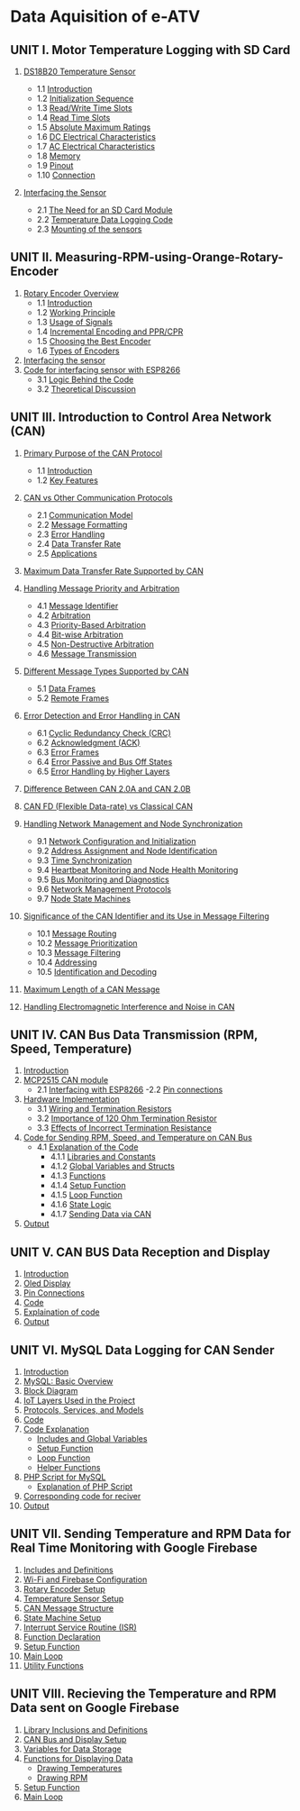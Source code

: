 # Data Aquisition of e-ATV

## UNIT I. **Motor Temperature Logging with SD Card**
1. [DS18B20 Temperature Sensor](https://github.com/KetanMe/Aquiring-Motor-Tempreature/blob/main/README.md#1-ds18b20-temperature-sensor)
   - 1.1 [Introduction](https://github.com/KetanMe/Aquiring-Motor-Tempreature/blob/main/README.md#introduction)
   - 1.2 [Initialization Sequence](https://github.com/KetanMe/Aquiring-Motor-Tempreature/blob/main/README.md#initialization-sequence)
   - 1.3 [Read/Write Time Slots](https://github.com/KetanMe/Aquiring-Motor-Tempreature/blob/main/README.md#read-time-slots)
   - 1.4 [Read Time Slots](https://github.com/KetanMe/Aquiring-Motor-Tempreature/blob/main/README.md#read-time-slots)
   - 1.5 [Absolute Maximum Ratings](https://github.com/KetanMe/Aquiring-Motor-Tempreature/blob/main/README.md#absolute-maximum-ratings)
   - 1.6 [DC Electrical Characteristics](https://github.com/KetanMe/Aquiring-Motor-Tempreature/blob/main/README.md#absolute-maximum-ratings)
   - 1.7 [AC Electrical Characteristics](https://github.com/KetanMe/Aquiring-Motor-Tempreature/blob/main/README.md#absolute-maximum-ratings)
   - 1.8 [Memory](https://github.com/KetanMe/Aquiring-Motor-Tempreature/blob/main/README.md#absolute-maximum-ratings)
   - 1.9 [Pinout](https://github.com/KetanMe/Aquiring-Motor-Tempreature/blob/main/README.md#absolute-maximum-ratings)
   - 1.10 [Connection](https://github.com/KetanMe/Aquiring-Motor-Tempreature/blob/main/README.md#absolute-maximum-ratings)

2. [Interfacing the Sensor](https://github.com/KetanMe/Aquiring-Motor-Tempreature/blob/main/README.md#2-interfacing-the-sensor)
   - 2.1 [The Need for an SD Card Module](https://github.com/KetanMe/Aquiring-Motor-Tempreature/blob/main/README.md#21-the-need-for-an-sd-card-module)
   - 2.2 [Temperature Data Logging Code](https://github.com/KetanMe/Aquiring-Motor-Tempreature/blob/main/README.md#22-temperature-data-logging-code)
   - 2.3 [Mounting of the sensors](https://github.com/KetanMe/Aquiring-Motor-Tempreature/blob/main/README.md#23-mounting-of-the-sensors)
  
     


## UNIT II. **Measuring-RPM-using-Orange-Rotary-Encoder**

1. [Rotary Encoder Overview](https://github.com/KetanMe/Measuring-RPM-using-Orange-Rotary-Encoder/edit/main/README.md#1-rotary-encoder-overview)
   - 1.1 [Introduction](https://github.com/KetanMe/Measuring-RPM-using-Orange-Rotary-Encoder/edit/main/README.md#introduction)
   - 1.2 [Working Principle](https://github.com/KetanMe/Measuring-RPM-using-Orange-Rotary-Encoder/edit/main/README.md#working-principle)
   - 1.3 [Usage of Signals](https://github.com/KetanMe/Measuring-RPM-using-Orange-Rotary-Encoder/edit/main/README.md#usage-of-signals)
   - 1.4 [Incremental Encoding and PPR/CPR](https://github.com/KetanMe/Measuring-RPM-using-Orange-Rotary-Encoder/edit/main/README.md#incremental-encoding-and-pprcpr)
   - 1.5 [Choosing the Best Encoder](https://github.com/KetanMe/Measuring-RPM-using-Orange-Rotary-Encoder/edit/main/README.md#choosing-the-best-encoder)
   - 1.6 [Types of Encoders](https://github.com/KetanMe/Measuring-RPM-using-Orange-Rotary-Encoder/edit/main/README.md#types-of-encoders)
2. [Interfacing the sensor](https://github.com/KetanMe/Measuring-RPM-using-Orange-Rotary-Encoder/edit/main/README.md#2-interfacing-the-sensor)
3. [Code for interfacing sensor with ESP8266](https://github.com/KetanMe/Measuring-RPM-using-Orange-Rotary-Encoder/blob/main/Orange_enoder_RPM_Esp8266.ino)
   - 3.1 [Logic Behind the Code](https://github.com/KetanMe/Measuring-RPM-using-Orange-Rotary-Encoder/edit/main/README.md#logic-behind-the-code)
   - 3.2 [Theoretical Discussion](https://github.com/KetanMe/Measuring-RPM-using-Orange-Rotary-Encoder/edit/main/README.md#theoretical-discussion)
  
## UNIT III. **Introduction to Control Area Network (CAN)**

1. [Primary Purpose of the CAN Protocol](https://github.com/KetanMe/Introduction-to-Control-Area-Network-CAN-/tree/main?tab=readme-ov-file#primary-purpose-of-the-can-protocol)
   - 1.1 [Introduction](#introduction-to-the-can-protocol)
   - 1.2 [Key Features](https://github.com/KetanMe/Introduction-to-Control-Area-Network-CAN-/tree/main?tab=readme-ov-file#key-features-of-the-can-protocol)

2. [CAN vs Other Communication Protocols](https://github.com/KetanMe/Introduction-to-Control-Area-Network-CAN-/tree/main?tab=readme-ov-file#can-vs-other-communication-protocols-such-as-uart-or-spi)
   - 2.1 [Communication Model](#communication-model)
   - 2.2 [Message Formatting](#message-formatting)
   - 2.3 [Error Handling](#error-handling)
   - 2.4 [Data Transfer Rate](#data-transfer-rate)
   - 2.5 [Applications](#applications)

3. [Maximum Data Transfer Rate Supported by CAN](https://github.com/KetanMe/Introduction-to-Control-Area-Network-CAN-/tree/main?tab=readme-ov-file#maximum-data-transfer-rate-supported-by-the-can-protocol)

4. [Handling Message Priority and Arbitration](https://github.com/KetanMe/Introduction-to-Control-Area-Network-CAN-/tree/main?tab=readme-ov-file#maximum-data-transfer-rate-supported-by-the-can-protocol)
   - 4.1 [Message Identifier](#message-identifier)
   - 4.2 [Arbitration](#arbitration)
   - 4.3 [Priority-Based Arbitration](#priority-based-arbitration)
   - 4.4 [Bit-wise Arbitration](#bit-wise-arbitration)
   - 4.5 [Non-Destructive Arbitration](#non-destructive-arbitration)
   - 4.6 [Message Transmission](#message-transmission)

5. [Different Message Types Supported by CAN](https://github.com/KetanMe/Introduction-to-Control-Area-Network-CAN-/tree/main?tab=readme-ov-file#maximum-data-transfer-rate-supported-by-the-can-protocol)
   - 5.1 [Data Frames](#data-frames)
   - 5.2 [Remote Frames](#remote-frames)

6. [Error Detection and Error Handling in CAN](https://github.com/KetanMe/Introduction-to-Control-Area-Network-CAN-/tree/main?tab=readme-ov-file#maximum-data-transfer-rate-supported-by-the-can-protocol)
   - 6.1 [Cyclic Redundancy Check (CRC)](#cyclic-redundancy-check-crc)
   - 6.2 [Acknowledgment (ACK)](#acknowledgment-ack)
   - 6.3 [Error Frames](#error-frames)
   - 6.4 [Error Passive and Bus Off States](#error-passive-and-bus-off-states)
   - 6.5 [Error Handling by Higher Layers](#error-handling-by-higher-layers)

7. [Difference Between CAN 2.0A and CAN 2.0B](https://github.com/KetanMe/Introduction-to-Control-Area-Network-CAN-/tree/main?tab=readme-ov-file#difference-between-can-20a-and-can-20b)

8. [CAN FD (Flexible Data-rate) vs Classical CAN](https://github.com/KetanMe/Introduction-to-Control-Area-Network-CAN-/tree/main?tab=readme-ov-file#can-fd-flexible-data-rate-vs-classical-can)

9. [Handling Network Management and Node Synchronization](https://github.com/KetanMe/Introduction-to-Control-Area-Network-CAN-/tree/main?tab=readme-ov-file#handling-network-management-and-node-synchronization)
   - 9.1 [Network Configuration and Initialization](#network-configuration-and-initialization)
   - 9.2 [Address Assignment and Node Identification](#address-assignment-and-node-identification)
   - 9.3 [Time Synchronization](#time-synchronization)
   - 9.4 [Heartbeat Monitoring and Node Health Monitoring](#heartbeat-monitoring-and-node-health-monitoring)
   - 9.5 [Bus Monitoring and Diagnostics](#bus-monitoring-and-diagnostics)
   - 9.6 [Network Management Protocols](#network-management-protocols)
   - 9.7 [Node State Machines](#node-state-machines)

10. [Significance of the CAN Identifier and its Use in Message Filtering](https://github.com/KetanMe/Introduction-to-Control-Area-Network-CAN-/tree/main?tab=readme-ov-file#significance-of-the-can-identifier-and-its-use-in-message-filtering)
    - 10.1 [Message Routing](#message-routing)
    - 10.2 [Message Prioritization](#message-prioritization)
    - 10.3 [Message Filtering](#message-filtering)
    - 10.4 [Addressing](#addressing)
    - 10.5 [Identification and Decoding](#identification-and-decoding)

11. [Maximum Length of a CAN Message](https://github.com/KetanMe/Introduction-to-Control-Area-Network-CAN-/tree/main?tab=readme-ov-file#maximum-length-of-a-can-message)

12. [Handling Electromagnetic Interference and Noise in CAN](https://github.com/KetanMe/Introduction-to-Control-Area-Network-CAN-/tree/main?tab=readme-ov-file#electromagnetic-interference-and-noise-in-can)

## UNIT IV. **CAN Bus Data Transmission (RPM, Speed, Temperature)**
1. [Introduction](https://github.com/KetanMe/RPM-speed-and-tempreature-sending-using-CAN/tree/main?tab=readme-ov-file#introduction)
2. [MCP2515 CAN module](https://github.com/KetanMe/RPM-speed-and-tempreature-sending-using-CAN/tree/main?tab=readme-ov-file#mcp2515-can-module)
    - 2.1 [Interfacing with ESP8266](https://github.com/KetanMe/RPM-speed-and-tempreature-sending-using-CAN/tree/main?tab=readme-ov-file#interfacing-with-esp8266)
        -2.2  [Pin connections](https://github.com/KetanMe/RPM-speed-and-tempreature-sending-using-CAN/tree/main?tab=readme-ov-file#interfacing-with-esp8266)
3. [Hardware Implementation](https://github.com/KetanMe/RPM-speed-and-tempreature-sending-using-CAN/tree/main?tab=readme-ov-file#interfacing-with-esp8266)
    - 3.1 [Wiring and Termination Resistors](https://github.com/KetanMe/RPM-speed-and-tempreature-sending-using-CAN/tree/main?tab=readme-ov-file#wiring-and-termination-resistors)
    - 3.2 [Importance of 120 Ohm Termination Resistor](https://github.com/KetanMe/RPM-speed-and-tempreature-sending-using-CAN/tree/main?tab=readme-ov-file#importance-of-120-ohm-termination-resistor)
    - 3.3 [Effects of Incorrect Termination Resistance](https://github.com/KetanMe/RPM-speed-and-tempreature-sending-using-CAN/tree/main?tab=readme-ov-file#effects-of-incorrect-termination-resistance)
4. [Code for Sending RPM, Speed, and Temperature on CAN Bus](https://github.com/KetanMe/RPM-speed-and-tempreature-sending-using-CAN/tree/main?tab=readme-ov-file#code-for-sending-rpm-speed-and-tempreature-on-can-bus)
    - 4.1 [Explanation of the Code](https://github.com/KetanMe/RPM-speed-and-tempreature-sending-using-CAN/tree/main?tab=readme-ov-file#explaination-of-the-code)
        - 4.1.1 [Libraries and Constants](#1-libraries-and-constants)
        - 4.1.2 [Global Variables and Structs](#2-global-variables-and-structs)
        - 4.1.3 [Functions](#3-functions)
        - 4.1.4 [Setup Function](#4-setup-function)
        - 4.1.5  [Loop Function](#5-loop-function)
        - 4.1.6 [State Logic](#6-state-logic)
        - 4.1.7 [Sending Data via CAN](#7-sending-data-via-can)
5. [Output](https://github.com/KetanMe/RPM-speed-and-tempreature-sending-using-CAN/tree/main?tab=readme-ov-file#explaination-of-the-code)

## UNIT V. CAN BUS Data Reception and Display
1. [Introduction](https://github.com/KetanMe/CAN-BUS-Data-Reception-and-Display/blob/main/README.md#introduction)
2. [Oled Display](https://github.com/KetanMe/CAN-BUS-Data-Reception-and-Display/blob/main/README.md#oled-display)
3. [Pin Connections](https://github.com/KetanMe/CAN-BUS-Data-Reception-and-Display/blob/main/README.md#pin-connections)
4. [Code](https://github.com/KetanMe/CAN-BUS-Data-Reception-and-Display/blob/main/README.md#code)
5. [Explaination of code](https://github.com/KetanMe/CAN-BUS-Data-Reception-and-Display/blob/main/README.md#explaination-of-code)
6. [Output](https://github.com/KetanMe/CAN-BUS-Data-Reception-and-Display/blob/main/README.md#output)

## UNIT VI. MySQL Data Logging for CAN Sender
1. [Introduction](https://github.com/KetanMe/MySQL-Data-Logging-for-CAN-sender/blob/main/README.md#introduction)
2. [MySQL: Basic Overview](https://github.com/KetanMe/MySQL-Data-Logging-for-CAN-sender/blob/main/README.md#mysql-basic-overview)
3. [Block Diagram](https://github.com/KetanMe/MySQL-Data-Logging-for-CAN-sender/blob/main/README.md#block-diagram)
4. [IoT Layers Used in the Project](https://github.com/KetanMe/MySQL-Data-Logging-for-CAN-sender/blob/main/README.md#iot-layers-used-in-the-project)
5. [Protocols, Services, and Models](https://github.com/KetanMe/MySQL-Data-Logging-for-CAN-sender/blob/main/README.md#protocols-services-and-models)
6. [Code](https://github.com/KetanMe/MySQL-Data-Logging-for-CAN-sender/blob/main/README.md#code)
7. [Code Explanation](https://github.com/KetanMe/MySQL-Data-Logging-for-CAN-sender/blob/main/README.md#explaination-of-code)
   - [Includes and Global Variables](#includes-and-global-variables)
   - [Setup Function](#setup-function)
   - [Loop Function](#loop-function)
   - [Helper Functions](#helper-functions)
8. [PHP Script for MySQL](https://github.com/KetanMe/MySQL-Data-Logging-for-CAN-sender/blob/main/README.md#php-script-for-mysql)
   - [Explanation of PHP Script](https://github.com/KetanMe/MySQL-Data-Logging-for-CAN-sender/blob/main/README.md#explaination-of-php-script)
9. [Corresponding code for reciver](https://github.com/KetanMe/MySQL-Data-Logging-for-CAN-sender/blob/main/README.md#corresponding-reciver-code)
10. [Output](https://github.com/KetanMe/MySQL-Data-Logging-for-CAN-sender/blob/main/README.md#output)

## UNIT VII. Sending Temperature and RPM Data for Real Time Monitoring with Google Firebase

1. [Includes and Definitions](https://github.com/KetanMe/Real-Time-Temperature-and-RPM-monitoring-using-Google-Firebase/blob/main/README.md#includes-and-definitions)
2. [Wi-Fi and Firebase Configuration](https://github.com/KetanMe/Real-Time-Temperature-and-RPM-monitoring-using-Google-Firebase/blob/main/README.md#wi-fi-and-firebase-configuration)
3. [Rotary Encoder Setup](https://github.com/KetanMe/Real-Time-Temperature-and-RPM-monitoring-using-Google-Firebase/blob/main/README.md#rotary-encoder-setup)
4. [Temperature Sensor Setup](https://github.com/KetanMe/Real-Time-Temperature-and-RPM-monitoring-using-Google-Firebase/blob/main/README.md#temperature-sensor-setup)
5. [CAN Message Structure](https://github.com/KetanMe/Real-Time-Temperature-and-RPM-monitoring-using-Google-Firebase/blob/main/README.md#can-message-structure)
6. [State Machine Setup](https://github.com/KetanMe/Real-Time-Temperature-and-RPM-monitoring-using-Google-Firebase/blob/main/README.md#state-machine-setup)
7. [Interrupt Service Routine (ISR)](https://github.com/KetanMe/Real-Time-Temperature-and-RPM-monitoring-using-Google-Firebase/blob/main/README.md#interrupt-service-routine-isr)
8. [Function Declaration](https://github.com/KetanMe/Real-Time-Temperature-and-RPM-monitoring-using-Google-Firebase/blob/main/README.md#function-declaration)
9. [Setup Function](https://github.com/KetanMe/Real-Time-Temperature-and-RPM-monitoring-using-Google-Firebase/blob/main/README.md#setup-function)
10. [Main Loop](https://github.com/KetanMe/Real-Time-Temperature-and-RPM-monitoring-using-Google-Firebase/blob/main/README.md#main-loop)
11. [Utility Functions](https://github.com/KetanMe/Real-Time-Temperature-and-RPM-monitoring-using-Google-Firebase/blob/main/README.md#utility-functions)

## UNIT VIII. Recieving the Temperature and RPM Data sent on Google Firebase

1. [Library Inclusions and Definitions](https://github.com/KetanMe/Receiving-the-RPM-and-Temperature-Data-from-Google-FireBase/edit/main/README.md#1-library-inclusions-and-definitions)
2. [CAN Bus and Display Setup](https://github.com/KetanMe/Receiving-the-RPM-and-Temperature-Data-from-Google-FireBase/edit/main/README.md#2-can-bus-and-display-setup)
3. [Variables for Data Storage](https://github.com/KetanMe/Receiving-the-RPM-and-Temperature-Data-from-Google-FireBase/edit/main/README.md#2-can-bus-and-display-setup)
4. [Functions for Displaying Data](https://github.com/KetanMe/Receiving-the-RPM-and-Temperature-Data-from-Google-FireBase/edit/main/README.md#4-functions-for-displaying-data)
   - [Drawing Temperatures](https://github.com/KetanMe/Receiving-the-RPM-and-Temperature-Data-from-Google-FireBase/edit/main/README.md#drawing-rpm)
   - [Drawing RPM](https://github.com/KetanMe/Receiving-the-RPM-and-Temperature-Data-from-Google-FireBase/edit/main/README.md#drawing-rpm)
5. [Setup Function](https://github.com/KetanMe/Receiving-the-RPM-and-Temperature-Data-from-Google-FireBase/edit/main/README.md#5-setup-function)
6. [Main Loop](https://github.com/KetanMe/Receiving-the-RPM-and-Temperature-Data-from-Google-FireBase/edit/main/README.md#6-main-loop)


